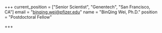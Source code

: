 +++
current_position = ["Senior Scientist", "Genentech", "San Francisco, CA"]
email = "binqing.wei@pfizer.edu"
name = "BinQing Wei, Ph.D."
position = "Postdoctoral Fellow"

+++


